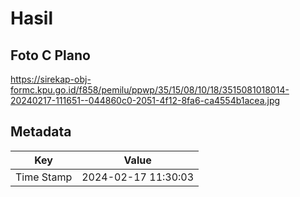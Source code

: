 # Hasil

## Foto C Plano

https://sirekap-obj-formc.kpu.go.id/f858/pemilu/ppwp/35/15/08/10/18/3515081018014-20240217-111651--044860c0-2051-4f12-8fa6-ca4554b1acea.jpg


## Metadata

| Key        | Value               |
| ---------- | ------------------- |
| Time Stamp | 2024-02-17 11:30:03 |



